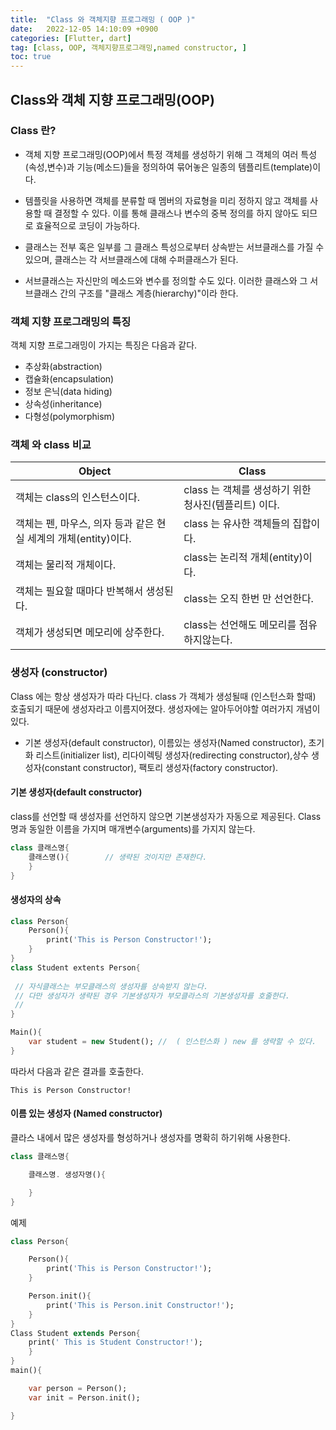 ```yaml
---
title:  "Class 와 객체지향 프로그래밍 ( OOP )"  
date:   2022-12-05 14:10:09 +0900
categories: [Flutter, dart]
tag: [class, OOP, 객체지향프로그래밍,named constructor, ]
toc: true
---
```


## Class와 객체 지향 프로그래밍(OOP)

### Class 란?

- 객체 지향 프로그래밍(OOP)에서 특정 객체를 생성하기 위해 그 객체의 여러 특성(속성,변수)과 기능(메소드)들을 정의하여 묶어놓은 일종의 템플리트(template)이다.

- 템플릿을 사용하면 객체를 분류할 때 멤버의 자료형을 미리 정하지 않고 객체를 사용할 때 결정할 수 있다. 이를 통해 클래스나 변수의 중복 정의를 하지 않아도 되므로 효율적으로 코딩이 가능하다.

- 클래스는 전부 혹은 일부를 그 클래스 특성으로부터 상속받는 서브클래스를 가질 수 있으며, 클래스는 각 서브클래스에 대해 수퍼클래스가 된다.

- 서브클래스는 자신만의 메소드와 변수를 정의할 수도 있다.
이러한 클래스와 그 서브클래스 간의 구조를 "클래스 계층(hierarchy)"이라 한다.

### 객체 지향 프로그래밍의 특징

객체 지향 프로그래밍이 가지는 특징은 다음과 같다.

- 추상화(abstraction)
- 캡슐화(encapsulation)
- 정보 은닉(data hiding)
- 상속성(inheritance)
- 다형성(polymorphism)

### 객체 와 class 비교

|                       Object             |                Class                                      |
|----------------------------------------|--------------------------------|
|  객체는 class의 인스턴스이다.                                    |    class 는 객체를 생성하기 위한 청사진(템플리트) 이다.    |
|  객체는 펜, 마우스, 의자 등과 같은 현실 세계의 개체(entity)이다.   |                class 는 유사한 객체들의 집합이다.                |
|  객체는 물리적 개체이다.                                         |      class는 논리적 개체(entity)이다.         |
|  객체는 필요할 때마다 반복해서 생성된다.                          |      class는 오직 한번 만 선언한다.  |
|  객체가 생성되면 메모리에 상주한다.                               |           class는 선언해도 메모리를 점유하지않는다.    |

### 생성자 (constructor)

Class 에는 항상 생성자가 따라 다닌다. class 가 객체가 생성될때 (인스턴스화 할때) 호출되기 때문에 생성자라고 이름지어졌다.
생성자에는 알아두어야할 여러가지 개념이 있다.
- 기본 생성자(default constructor), 이름있는 생성자(Named constructor), 초기화 리스트(initializer list), 리다이렉팅 생성자(redirecting constructor),상수 생성자(constant constructor), 팩토리 생성자(factory constructor).

#### 기본 생성자(default constructor)

class를 선언할 때 생성자를 선언하지 않으면 기본생성자가 자동으로 제공된다. Class 명과 동일한 이름을 가지며 매개변수(arguments)를 가지지 않는다. 

``` dart
class 클래스명{
    클래스명(){        // 생략된 것이지만 존재한다.
    }
}
```

#### 생성자의 상속

``` dart
class Person{
    Person(){        
        print('This is Person Constructor!');
    }
}
class Student extents Person{
    
 // 자식클래스는 부모클래스의 생성자를 상속받지 않는다. 
 // 다만 생성자가 생략된 경우 기본생성자가 부모클라스의 기본생성자를 호줄한다. 
 // 
}

Main(){
    var student = new Student(); //  ( 인스턴스화 ) new 를 생략할 수 있다. 
}
```

따라서 다음과 같은 결과를 호출한다.

``` terminal 
This is Person Constructor!
```

#### 이름 있는 생성자 (Named constructor)

클라스 내에서 많은 생성자를 형성하거나 생성자를 명확히 하기위해 사용한다.

``` dart
class 클래스명{

    클래스명. 생성자명(){

    }
}
```
예제

``` dart
class Person{

    Person(){
        print('This is Person Constructor!');
    }

    Person.init(){
        print('This is Person.init Constructor!');
    }
}
Class Student extends Person{
    print(' This is Student Constructor!');
    }
}
main(){

    var person = Person();
    var init = Person.init();

}
```

